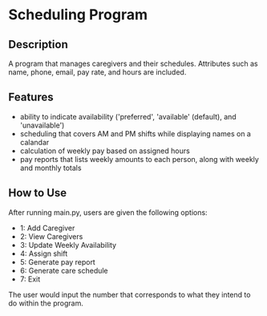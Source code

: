 # Scheduling Program

## Description
 A program that manages caregivers and their schedules. Attributes such as name, phone, email, pay rate, and hours are included.

## Features
- ability to indicate availability ('preferred', 'available' (default), and 'unavailable')
- scheduling that covers AM and PM shifts while displaying names on a calandar
- calculation of weekly pay based on assigned hours
- pay reports that lists weekly amounts to each person, along with weekly and monthly totals

## How to Use
After running main.py, 
users are given the following options: 
- 1: Add Caregiver
- 2: View Caregivers
- 3: Update Weekly Availability
- 4: Assign shift
- 5: Generate pay report
- 6: Generate care schedule
- 7: Exit

The user would input the number that corresponds to what they intend to do within the program.